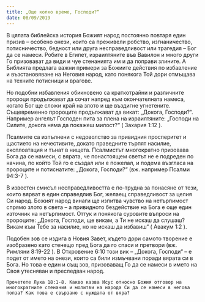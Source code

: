 ```yaml
---
title: „Още колко време, Господи?“
date: 08/09/2019
---
```


В цялата библейска история Божият народ постоянно повтаря един призив – особено онези, които са преживели робство, изгнаничество, потисничество, бедност или друга несправедливост или трагедия – Бог да се намеси. Робите в Египет, израилтяните във Вавилон и много други Го призовават да види и чуе стенанията им и да поправи злините. А Библията предлага важни примери за Божиите действия по избавление и възстановяване на Неговия народ, като понякога Той дори отмъщава на техните потисници и врагове.

Но подобни избавления обикновено са краткотрайни и различните пророци продължават да сочат напред към окончателната намеса, когато Бог ще сложи край на злото и ще въздигне угнетените. Същевременно пророците продължават да викат: „Докога, Господи?“. Например ангелът Господен пита за плена на израилтяните: „Господи на Силите, докога няма да покажеш милост?“ ( Захария 1:12 ).

Псалмите са изпълнени с недоволство за привидния просперитет и щастието на нечестивите, докато праведните търпят насилие, експлоатация и тънат в нищета. Псалмистът многократно призовава Бога да се намеси, с вярата, че понастоящем светът не е подреден по начина, по който Той го е създал или е пожелал, и подема възгласа на пророците и потиснатите: „Докога, Господи?“ (вж. например Псалми 94:3-7 ).

В известен смисъл несправедливостта е по-трудна за понасяне от тези, които вярват в един справедлив Бог, желаещ справедливост за целия Си народ. Божият народ винаги ще изпитва чувство на нетърпимост спрямо злото в света – а привидното бездействие на Бога е още един източник на нетърпимост. Оттук и понякога суровите въпроси на пророците: „Докога, Господи, ще викам, а Ти не искаш да слушаш? Викам към Тебе за насилие, но не искаш да избавиш“ ( Авакум 1:2 ).

Подобен зов се издига в Новия Завет, където дори самото творение е изобразено като стенещо пред Бога да го спаси и претвори (вж. Римляни 8:19-22 ). В Откровение 6:10 този вик – „Докога, Господи“ – е подет от името на онези, които са били измъчвани поради вярата си в Бога. Но това е един и същ зов, призоваващ Го да се намеси в името на Своя утесняван и преследван народ.

`Прочетете Лука 18:1-8. Какво казва Исус относно Божия отговор на многократните стенания и молитви на народа Си да се намеси в негова полза? Как това е свързано с нуждата от вяра?`